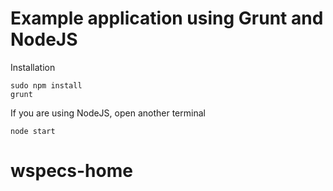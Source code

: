 # Example application using Grunt and NodeJS
Installation 
```
sudo npm install
grunt
```

If you are using NodeJS, open another terminal

```
node start
```
# wspecs-home
